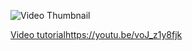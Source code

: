 ![Video Thumbnail](https://github.com/wass08/r3f-sims-online-part-3/assets/6551176/d0d7eaf5-cee1-4657-84d8-d7a20d381ef2)

[Video tutorial](https://youtu.be/voJ_z1y8fjk)https://youtu.be/voJ_z1y8fjk
